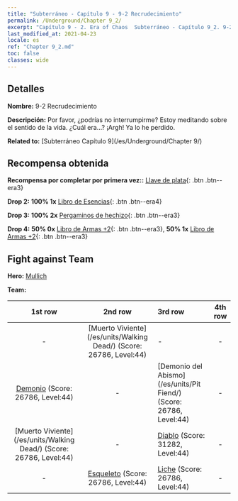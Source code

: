 ```yaml
---
title: "Subterráneo - Capítulo 9 - 9-2 Recrudecimiento"
permalink: /Underground/Chapter 9_2/
excerpt: "Capítulo 9 - 2. Era of Chaos  Subterráneo - Capítulo 9_2. 9-2 Recrudecimiento"
last_modified_at: 2021-04-23
locale: es
ref: "Chapter 9_2.md"
toc: false
classes: wide
---
```


## Detalles

 **Nombre:** 9-2 Recrudecimiento

 **Descripción:** Por favor, ¿podrías no interrumpirme? Estoy meditando sobre el sentido de la vida. ¿Cuál era...? ¡Argh! Ya lo he perdido.

 **Related to:** [Subterráneo Capítulo 9](/es/Underground/Chapter 9/)

## Recompensa obtenida

 **Recompensa por completar por primera vez::** [Llave de plata](/ItemsES/con_693/){: .btn .btn--era3}

 **Drop 2:** **100% 1x** [Libro de Esencias](/ItemsES/mat_39/){: .btn .btn--era4}

 **Drop 3:** **100% 2x** [Pergaminos de hechizo](/ItemsES/con_694/){: .btn .btn--era3}

 **Drop 4:** **50% 0x** [Libro de Armas +2](/ItemsES/mat_32/){: .btn .btn--era3}, **50% 1x** [Libro de Armas +2](/ItemsES/mat_32/){: .btn .btn--era3}


## Fight against Team
 **Hero:** [Mullich](/es/heroes/Mullich/)

 **Team:**


  | 1st row | 2nd row | 3rd row | 4th row |
  |:----:|:----:|:----|:----:|
  | - | [Muerto Viviente](/es/units/Walking Dead/) (Score: 26786, Level:44)  | - | - |
  | [Demonio](/es/units/Demon/) (Score: 26786, Level:44)  | - | [Demonio del Abismo](/es/units/Pit Fiend/) (Score: 26786, Level:44)  | - |
  | [Muerto Viviente](/es/units/Walking Dead/) (Score: 26786, Level:44)  | - | [Diablo](/es/units/Devil/) (Score: 31282, Level:44)  | - |
  | - | [Esqueleto](/es/units/Skeleton/) (Score: 26786, Level:44)  | [Liche](/es/units/Lich/) (Score: 26786, Level:44)  | - |


